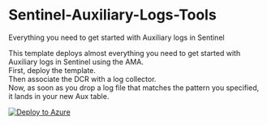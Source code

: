 # Sentinel-Auxiliary-Logs-Tools
Everything you need to get started with Auxiliary logs in Sentinel

This template deploys almost everything you need to get started with Auxiliary logs in Sentinel using the AMA.  
First, deploy the template.  
Then associate the DCR with a log collector.  
Now, as soon as you drop a log file that matches the pattern you specified, it lands in your new Aux table.  

[![Deploy to Azure](https://aka.ms/deploytoazurebutton)](https://portal.azure.com/#create/Microsoft.Template/uri/https%3A%2F%2Fraw.githubusercontent.com%2Fseyed-nouraie%2FSentinel-Auxiliary-Logs-Tools%2Fmain%2Fazuredeploy.json)
